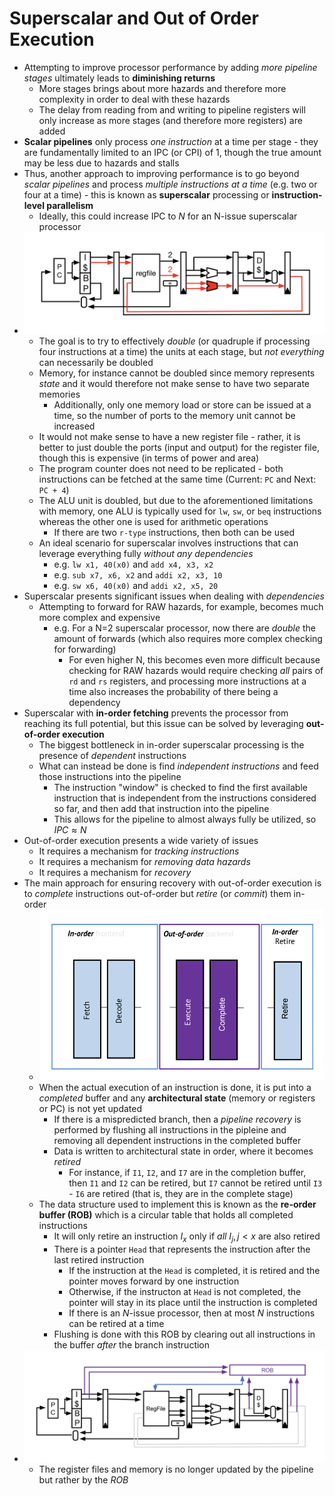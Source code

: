 # Superscalar and Out of Order Execution
- Attempting to improve processor performance by adding *more pipeline stages* ultimately leads to **diminishing returns**
  - More stages brings about more hazards and therefore more complexity in order to deal with these hazards
  - The delay from reading from and writing to pipeline registers will only increase as more stages (and therefore more registers) are added
- **Scalar pipelines** only process *one instruction* at a time per stage - they are fundamentally limited to an IPC (or CPI) of 1, though the true amount may be less due to hazards and stalls
- Thus, another approach to improving performance is to go beyond *scalar pipelines* and process *multiple instructions at a time* (e.g. two or four at a time) - this is known as **superscalar** processing or **instruction-level parallelism**
  - Ideally, this could increase IPC to *N* for an N-issue superscalar processor
- ![Superscalar Processor](./IMages/Superscalar_Processor.png)
  - The goal is to try to effectively *double* (or quadruple if processing four instructions at a time) the units at each stage, but *not everything* can necessarily be doubled
  - Memory, for instance cannot be doubled since memory represents *state* and it would therefore not make sense to have two separate memories
    - Additionally, only one memory load or store can be issued at a time, so the number of ports to the memory unit cannot be increased
  - It would not make sense to have a new register file - rather, it is better to just double the ports (input and output) for the register file, though this is expensive (in terms of power and area)
  - The program counter does not need to be replicated - both instructions can be fetched at the same time (Current: `PC` and Next: `PC + 4`)
  - The ALU unit is doubled, but due to the aforementioned limitations with memory, one ALU is typically used for `lw`, `sw`, or `beq` instructions whereas the other one is used for arithmetic operations
    - If there are two `r-type` instructions, then both can be used
  - An ideal scenario for superscalar involves instructions that can leverage everything fully *without any dependencies*
    - e.g. `lw x1, 40(x0)` and `add x4, x3, x2`
    - e.g. `sub x7, x6, x2` and `addi x2, x3, 10`
    - e.g. `sw x6, 40(x0)` and `addi x2, x5, 20`
- Superscalar presents significant issues when dealing with *dependencies*
  - Attempting to forward for RAW hazards, for example, becomes much more complex and expensive
    - e.g. For a N=2 superscalar processor, now there are *double* the amount of forwards (which also requires more complex checking for forwarding)
      - For even higher N, this becomes even more difficult because checking for RAW hazards would require checking *all* pairs of `rd` and `rs` registers, and processing more instructions at a time also increases the probability of there being a dependency
- Superscalar with **in-order fetching** prevents the processor from reaching its full potential, but this issue can be solved by leveraging **out-of-order execution**
  - The biggest bottleneck in in-order superscalar processing is the presence of *dependent* instructions
  - What can instead be done is find *independent instructions* and feed those instructions into the pipeline
    - The instruction "window" is checked to find the first available instruction that is independent from the instructions considered so far, and then add that instruction into the pipeline
    - This allows for the pipeline to almost always fully be utilized, so $IPC \approx N$
- Out-of-order execution presents a wide variety of issues
  - It requires a mechanism for *tracking instructions*
  - It requires a mechanism for *removing data hazards*
  - It requires a mechanism for *recovery*
- The main approach for ensuring recovery with out-of-order execution is to *complete* instructions out-of-order but *retire* (or *commit*) them in-order
  - ![Out of Order Design](./Images/Out_of_Order_Design.png)
  - When the actual execution of an instruction is done, it is put into a *completed* buffer and any **architectural state** (memory or registers or PC) is not yet updated
    - If there is a mispredicted branch, then a *pipeline recovery* is performed by flushing all instructions in the pipleine and removing all dependent instructions in the completed buffer
    - Data is written to architectural state in order, where it becomes *retired*
      - For instance, if `I1`, `I2`, and `I7` are in the completion buffer, then `I1` and `I2` can be retired, but `I7` cannot be retired until `I3` - `I6` are retired (that is, they are in the complete stage)
  - The data structure used to implement this is known as the **re-order buffer (ROB)** which is a circular table that holds all completed instructions
    - It will only retire an instruction $I_x$ only if *all*  $I_j, j < x$ are also retired
    - There is a pointer `Head` that represents the instruction after the last retired instruction
      - If the instruction at the `Head` is completed, it is retired and the pointer moves forward by one instruction
      - Otherwise, if the instructon at `Head` is not completed, the pointer will stay in its place until the instruction is completed
      - If there is an *N*-issue processor, then at most *N* instructions can be retired at a time
    - Flushing is done with this ROB by clearing out all instructions in the buffer *after* the branch instruction
- ![Re-Order Buffer](./Images/Re_Order_Buffer.png)
  - The register files and memory is no longer updated by the pipeline but rather by the *ROB*